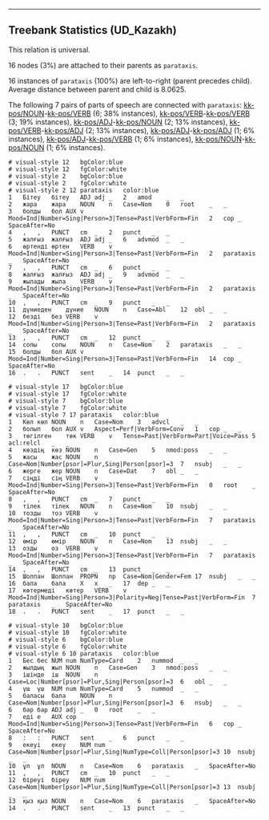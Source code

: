

--------------------------------------------------------------------------------

## Treebank Statistics (UD_Kazakh)

This relation is universal.

16 nodes (3%) are attached to their parents as `parataxis`.

16 instances of `parataxis` (100%) are left-to-right (parent precedes child).
Average distance between parent and child is 8.0625.

The following 7 pairs of parts of speech are connected with `parataxis`: [kk-pos/NOUN]()-[kk-pos/VERB]() (6; 38% instances), [kk-pos/VERB]()-[kk-pos/VERB]() (3; 19% instances), [kk-pos/ADJ]()-[kk-pos/NOUN]() (2; 13% instances), [kk-pos/VERB]()-[kk-pos/ADJ]() (2; 13% instances), [kk-pos/ADJ]()-[kk-pos/ADJ]() (1; 6% instances), [kk-pos/ADJ]()-[kk-pos/VERB]() (1; 6% instances), [kk-pos/NOUN]()-[kk-pos/NOUN]() (1; 6% instances).


~~~ conllu
# visual-style 12	bgColor:blue
# visual-style 12	fgColor:white
# visual-style 2	bgColor:blue
# visual-style 2	fgColor:white
# visual-style 2 12 parataxis	color:blue
1	Бітеу	бітеу	ADJ	adj	_	2	amod	_	_
2	жара	жара	NOUN	n	Case=Nom	0	root	_	_
3	болды	бол	AUX	v	Mood=Ind|Number=Sing|Person=3|Tense=Past|VerbForm=Fin	2	cop	_	SpaceAfter=No
4	,	,	PUNCT	cm	_	2	punct	_	_
5	жалғыз	жалғыз	ADJ	adj	_	6	advmod	_	_
6	өртенді	өртен	VERB	v	Mood=Ind|Number=Sing|Person=3|Tense=Past|VerbForm=Fin	2	parataxis	_	SpaceAfter=No
7	,	,	PUNCT	cm	_	6	punct	_	_
8	жалғыз	жалғыз	ADJ	adj	_	9	advmod	_	_
9	жылады	жыла	VERB	v	Mood=Ind|Number=Sing|Person=3|Tense=Past|VerbForm=Fin	2	parataxis	_	SpaceAfter=No
10	,	,	PUNCT	cm	_	9	punct	_	_
11	дүниеден	дүние	NOUN	n	Case=Abl	12	obl	_	_
12	безді	без	VERB	v	Mood=Ind|Number=Sing|Person=3|Tense=Past|VerbForm=Fin	2	parataxis	_	SpaceAfter=No
13	,	,	PUNCT	cm	_	12	punct	_	_
14	сопы	сопы	NOUN	n	Case=Nom	2	parataxis	_	_
15	болды	бол	AUX	v	Mood=Ind|Number=Sing|Person=3|Tense=Past|VerbForm=Fin	14	cop	_	SpaceAfter=No
16	.	.	PUNCT	sent	_	14	punct	_	_

~~~


~~~ conllu
# visual-style 17	bgColor:blue
# visual-style 17	fgColor:white
# visual-style 7	bgColor:blue
# visual-style 7	fgColor:white
# visual-style 7 17 parataxis	color:blue
1	Көл	көл	NOUN	n	Case=Nom	3	advcl	_	_
2	болып	бол	AUX	v	Aspect=Perf|VerbForm=Conv	1	cop	_	_
3	төгілген	төк	VERB	v	Tense=Past|VerbForm=Part|Voice=Pass	5	acl:relcl	_	_
4	көздің	көз	NOUN	n	Case=Gen	5	nmod:poss	_	_
5	жасы	жас	NOUN	n	Case=Nom|Number[psor]=Plur,Sing|Person[psor]=3	7	nsubj	_	_
6	жерге	жер	NOUN	n	Case=Dat	7	obl	_	_
7	сіңді	сің	VERB	v	Mood=Ind|Number=Sing|Person=3|Tense=Past|VerbForm=Fin	0	root	_	SpaceAfter=No
8	,	,	PUNCT	cm	_	7	punct	_	_
9	тілек	тілек	NOUN	n	Case=Nom	10	nsubj	_	_
10	тозды	тоз	VERB	v	Mood=Ind|Number=Sing|Person=3|Tense=Past|VerbForm=Fin	7	parataxis	_	SpaceAfter=No
11	,	,	PUNCT	cm	_	10	punct	_	_
12	өмір	өмір	NOUN	n	Case=Nom	13	nsubj	_	_
13	озды	оз	VERB	v	Mood=Ind|Number=Sing|Person=3|Tense=Past|VerbForm=Fin	7	parataxis	_	SpaceAfter=No
14	,	,	PUNCT	cm	_	13	punct	_	_
15	Шолпан	Шолпан	PROPN	np	Case=Nom|Gender=Fem	17	nsubj	_	_
16	бала	бала	X	x	_	17	dep	_	_
17	көтермеді	көтер	VERB	v	Mood=Ind|Number=Sing|Person=3|Polarity=Neg|Tense=Past|VerbForm=Fin	7	parataxis	_	SpaceAfter=No
18	.	.	PUNCT	sent	_	17	punct	_	_

~~~


~~~ conllu
# visual-style 10	bgColor:blue
# visual-style 10	fgColor:white
# visual-style 6	bgColor:blue
# visual-style 6	fgColor:white
# visual-style 6 10 parataxis	color:blue
1	Бес	бес	NUM	num	NumType=Card	2	nummod	_	_
2	жылдың	жыл	NOUN	n	Case=Gen	3	nmod:poss	_	_
3	ішінде	іш	NOUN	n	Case=Loc|Number[psor]=Plur,Sing|Person[psor]=3	6	obl	_	_
4	үш	үш	NUM	num	NumType=Card	5	nummod	_	_
5	баласы	бала	NOUN	n	Case=Nom|Number[psor]=Plur,Sing|Person[psor]=3	6	nsubj	_	_
6	бар	бар	ADJ	adj	_	0	root	_	_
7	еді	е	AUX	cop	Mood=Ind|Number=Sing|Person=3|Tense=Past|VerbForm=Fin	6	cop	_	SpaceAfter=No
8	:	:	PUNCT	sent	_	6	punct	_	_
9	екеуі	екеу	NUM	num	Case=Nom|Number[psor]=Plur,Sing|NumType=Coll|Person[psor]=3	10	nsubj	_	_
10	ұл	ұл	NOUN	n	Case=Nom	6	parataxis	_	SpaceAfter=No
11	,	,	PUNCT	cm	_	10	punct	_	_
12	біреуі	біреу	NUM	num	Case=Nom|Number[psor]=Plur,Sing|NumType=Coll|Person[psor]=3	13	nsubj	_	_
13	қыз	қыз	NOUN	n	Case=Nom	6	parataxis	_	SpaceAfter=No
14	.	.	PUNCT	sent	_	13	punct	_	_

~~~


